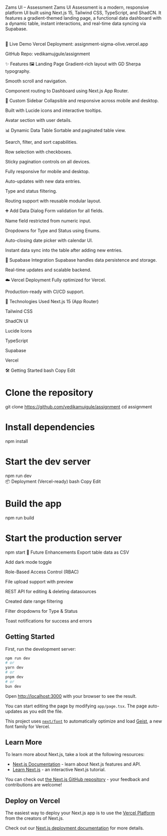 Zams UI – Assessment
Zams UI Assessment is a modern, responsive platform UI built using Next.js 15, Tailwind CSS, TypeScript, and ShadCN. It features a gradient-themed landing page, a functional data dashboard with a dynamic table, instant interactions, and real-time data syncing via Supabase.

<br/>
🚀 Live Demo
Vercel Deployment: assignment-sigma-olive.vercel.app

GitHub Repo: vedikamujgule/assignment

✨ Features
🖼️ Landing Page
Gradient-rich layout with GD Sherpa typography.

Smooth scroll and navigation.

Component routing to Dashboard using Next.js App Router.

🧭 Custom Sidebar
Collapsible and responsive across mobile and desktop.

Built with Lucide icons and interactive tooltips.

Avatar section with user details.

📊 Dynamic Data Table
Sortable and paginated table view.

Search, filter, and sort capabilities.

Row selection with checkboxes.

Sticky pagination controls on all devices.

Fully responsive for mobile and desktop.

Auto-updates with new data entries.

Type and status filtering.

Routing support with reusable modular layout.

➕ Add Data Dialog
Form validation for all fields.

Name field restricted from numeric input.

Dropdowns for Type and Status using Enums.

Auto-closing date picker with calendar UI.

Instant data sync into the table after adding new entries.

🔄 Supabase Integration
Supabase handles data persistence and storage.

Real-time updates and scalable backend.

☁️ Vercel Deployment
Fully optimized for Vercel.

Production-ready with CI/CD support.

🧰 Technologies Used
Next.js 15 (App Router)

Tailwind CSS

ShadCN UI

Lucide Icons

TypeScript

Supabase

Vercel

🛠️ Getting Started
bash
Copy
Edit
# Clone the repository
git clone https://github.com/vedikamujgule/assignment
cd assignment

# Install dependencies
npm install

# Start the dev server
npm run dev
<br/>
📦 Deployment (Vercel-ready)
bash
Copy
Edit
# Build the app
npm run build

# Start the production server
npm start
🌱 Future Enhancements
 Export table data as CSV

 Add dark mode toggle

 Role-Based Access Control (RBAC)

 File upload support with preview

 REST API for editing & deleting datasources

 Created date range filtering

 Filter dropdowns for Type & Status

 Toast notifications for success and errors
## Getting Started

First, run the development server:

```bash
npm run dev
# or
yarn dev
# or
pnpm dev
# or
bun dev
```

Open [http://localhost:3000](http://localhost:3000) with your browser to see the result.

You can start editing the page by modifying `app/page.tsx`. The page auto-updates as you edit the file.

This project uses [`next/font`](https://nextjs.org/docs/app/building-your-application/optimizing/fonts) to automatically optimize and load [Geist](https://vercel.com/font), a new font family for Vercel.

## Learn More

To learn more about Next.js, take a look at the following resources:

- [Next.js Documentation](https://nextjs.org/docs) - learn about Next.js features and API.
- [Learn Next.js](https://nextjs.org/learn) - an interactive Next.js tutorial.

You can check out [the Next.js GitHub repository](https://github.com/vercel/next.js) - your feedback and contributions are welcome!

## Deploy on Vercel

The easiest way to deploy your Next.js app is to use the [Vercel Platform](https://vercel.com/new?utm_medium=default-template&filter=next.js&utm_source=create-next-app&utm_campaign=create-next-app-readme) from the creators of Next.js.

Check out our [Next.js deployment documentation](https://nextjs.org/docs/app/building-your-application/deploying) for more details.
